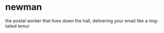 # newman
the postal worker that lives down the hall, delivering your email like a ring-tailed lemur
